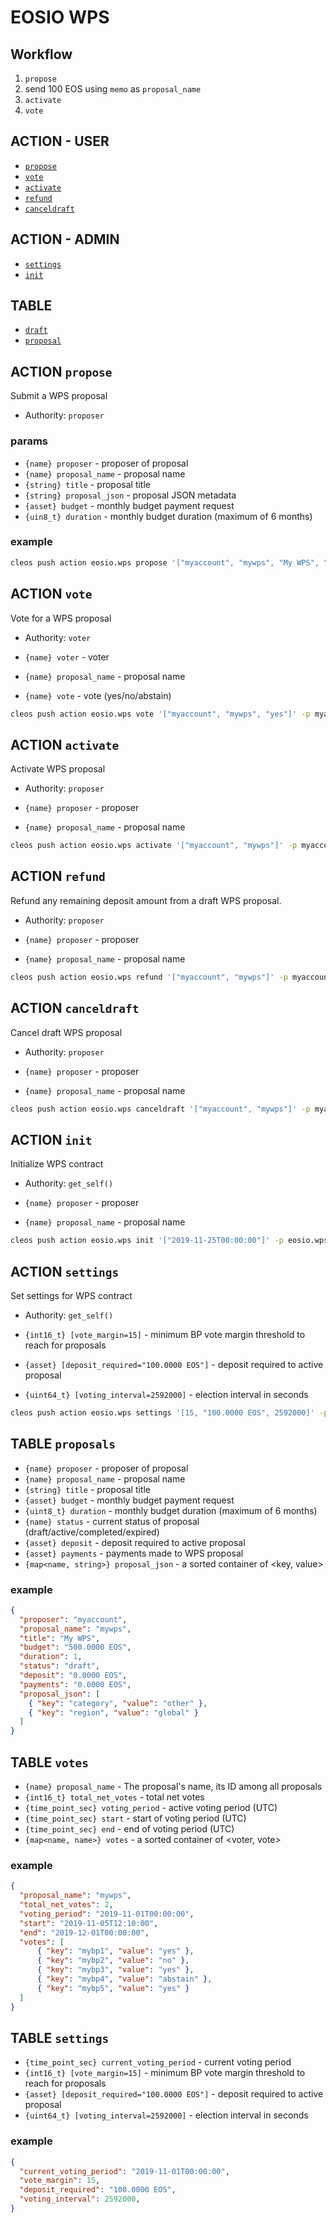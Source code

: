 # EOSIO WPS

## Workflow

1. `propose`
2. send 100 EOS using `memo` as `proposal_name`
3. `activate`
4. `vote`

## ACTION - USER

- [`propose`](#action-propose)
- [`vote`](#action-vote)
- [`activate`](#action-activate)
- [`refund`](#action-refund)
- [`canceldraft`](#action-canceldraft)

## ACTION - ADMIN

- [`settings`](#action-settings)
- [`init`](#action-init)

## TABLE

- [`draft`](#table-draft)
- [`proposal`](#table-proposal)

## ACTION `propose`

Submit a WPS proposal

- Authority:  `proposer`

### params

- `{name} proposer` - proposer of proposal
- `{name} proposal_name` - proposal name
- `{string} title` - proposal title
- `{string} proposal_json` - proposal JSON metadata
- `{asset} budget` - monthly budget payment request
- `{uin8_t} duration` - monthly budget duration (maximum of 6 months)

### example

```bash
cleos push action eosio.wps propose '["myaccount", "mywps", "My WPS", "500.0000 EOS", 1, [{"key":"category", "value":"other"}, {"key":"region", "value":"global"}]]' -p myaccount
```

## ACTION `vote`

Vote for a WPS proposal

- Authority:  `voter`

- `{name} voter` - voter
- `{name} proposal_name` - proposal name
- `{name} vote` - vote (yes/no/abstain)

```bash
cleos push action eosio.wps vote '["myaccount", "mywps", "yes"]' -p myaccount
```

## ACTION `activate`

Activate WPS proposal

- Authority:  `proposer`

- `{name} proposer` - proposer
- `{name} proposal_name` - proposal name

```bash
cleos push action eosio.wps activate '["myaccount", "mywps"]' -p myaccount
```

## ACTION `refund`

Refund any remaining deposit amount from a draft WPS proposal.

- Authority:  `proposer`

- `{name} proposer` - proposer
- `{name} proposal_name` - proposal name

```bash
cleos push action eosio.wps refund '["myaccount", "mywps"]' -p myaccount
```

## ACTION `canceldraft`

Cancel draft WPS proposal

- Authority:  `proposer`

- `{name} proposer` - proposer
- `{name} proposal_name` - proposal name

```bash
cleos push action eosio.wps canceldraft '["myaccount", "mywps"]' -p myaccount
```

## ACTION `init`

Initialize WPS contract

- Authority:  `get_self()`

- `{name} proposer` - proposer
- `{name} proposal_name` - proposal name

```bash
cleos push action eosio.wps init '["2019-11-25T00:00:00"]' -p eosio.wps
```

## ACTION `settings`

Set settings for WPS contract

- Authority:  `get_self()`

- `{int16_t} [vote_margin=15]` - minimum BP vote margin threshold to reach for proposals
- `{asset} [deposit_required="100.0000 EOS"]` - deposit required to active proposal
- `{uint64_t} [voting_interval=2592000]` -  election interval in seconds

```bash
cleos push action eosio.wps settings '[15, "100.0000 EOS", 2592000]' -p eosio.wps
```

## TABLE `proposals`

- `{name} proposer` - proposer of proposal
- `{name} proposal_name` - proposal name
- `{string} title` - proposal title
- `{asset} budget` - monthly budget payment request
- `{uint8_t} duration` - monthly budget duration (maximum of 6 months)
- `{name} status` - current status of proposal (draft/active/completed/expired)
- `{asset} deposit` - deposit required to active proposal
- `{asset} payments` - payments made to WPS proposal
- `{map<name, string>} proposal_json` - a sorted container of <key, value>

### example

```json
{
  "proposer": "myaccount",
  "proposal_name": "mywps",
  "title": "My WPS",
  "budget": "500.0000 EOS",
  "duration": 1,
  "status": "draft",
  "deposit": "0.0000 EOS",
  "payments": "0.0000 EOS",
  "proposal_json": [
    { "key": "category", "value": "other" },
    { "key": "region", "value": "global" }
  ]
}
```

## TABLE `votes`

- `{name} proposal_name` - The proposal's name, its ID among all proposals
- `{int16_t} total_net_votes` - total net votes
- `{time_point_sec} voting_period` - active voting period (UTC)
- `{time_point_sec} start` - start of voting period (UTC)
- `{time_point_sec} end` - end of voting period (UTC)
- `{map<name, name>} votes` - a sorted container of <voter, vote>

### example

```json
{
  "proposal_name": "mywps",
  "total_net_votes": 2,
  "voting_period": "2019-11-01T00:00:00",
  "start": "2019-11-05T12:10:00",
  "end": "2019-12-01T00:00:00",
  "votes": [
      { "key": "mybp1", "value": "yes" },
      { "key": "mybp2", "value": "no" },
      { "key": "mybp3", "value": "yes" },
      { "key": "mybp4", "value": "abstain" },
      { "key": "mybp5", "value": "yes" }
  ]
}
```

## TABLE `settings`

- `{time_point_sec} current_voting_period` - current voting period
- `{int16_t} [vote_margin=15]` - minimum BP vote margin threshold to reach for proposals
- `{asset} [deposit_required="100.0000 EOS"]` - deposit required to active proposal
- `{uint64_t} [voting_interval=2592000]` -  election interval in seconds

### example

```json
{
  "current_voting_period": "2019-11-01T00:00:00",
  "vote_margin": 15,
  "deposit_required": "100.0000 EOS",
  "voting_interval": 2592000,
}
```